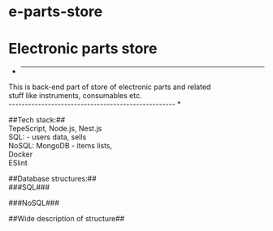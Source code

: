 # e-parts-store
# Electronic parts store #
* --------------------------------------------------  
This is back-end part of store of electronic parts and related  
stuff like instruments, consumables etc.  
--------------------------------------------------- *

##Tech stack:##  
TepeScript, Node.js, Nest.js  
SQL:        - users data, sells  
NoSQL: MongoDB - items lists,  
Docker  
ESlint  


##Database structures:##  
###SQL###  
  
###NoSQL###  



##Wide description of structure##
